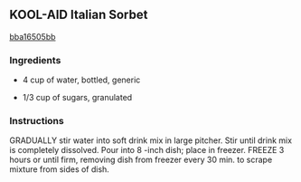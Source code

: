 ## KOOL-AID Italian Sorbet

[bba16505bb](http://www.kraftrecipes.com/recipes/kool-aid-italian-sorbet-87784.aspx)

### Ingredients

 - 4 cup of water, bottled, generic

 - 1/3 cup of sugars, granulated

### Instructions

GRADUALLY stir water into soft drink mix in large pitcher. Stir until drink mix is completely dissolved. Pour into 8 -inch dish; place in freezer. FREEZE 3 hours or until firm, removing dish from freezer every 30 min. to scrape mixture from sides of dish.